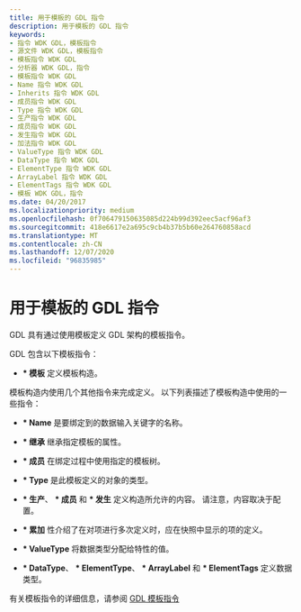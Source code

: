 ```yaml
---
title: 用于模板的 GDL 指令
description: 用于模板的 GDL 指令
keywords:
- 指令 WDK GDL，模板指令
- 源文件 WDK GDL，模板指令
- 模板指令 WDK GDL
- 分析器 WDK GDL，指令
- 模板指令 WDK GDL
- Name 指令 WDK GDL
- Inherits 指令 WDK GDL
- 成员指令 WDK GDL
- Type 指令 WDK GDL
- 生产指令 WDK GDL
- 成员指令 WDK GDL
- 发生指令 WDK GDL
- 加法指令 WDK GDL
- ValueType 指令 WDK GDL
- DataType 指令 WDK GDL
- ElementType 指令 WDK GDL
- ArrayLabel 指令 WDK GDL
- ElementTags 指令 WDK GDL
- 模板 WDK GDL，指令
ms.date: 04/20/2017
ms.localizationpriority: medium
ms.openlocfilehash: 0f706479150635085d224b99d392eec5acf96af3
ms.sourcegitcommit: 418e6617e2a695c9cb4b37b5b60e264760858acd
ms.translationtype: MT
ms.contentlocale: zh-CN
ms.lasthandoff: 12/07/2020
ms.locfileid: "96835985"
---
```

# <a name="gdl-directives-for-templates"></a>用于模板的 GDL 指令


GDL 具有通过使用模板定义 GDL 架构的模板指令。

GDL 包含以下模板指令：

-   **\* 模板** 定义模板构造。

模板构造内使用几个其他指令来完成定义。 以下列表描述了模板构造中使用的一些指令：

-   **\* Name** 是要绑定到的数据输入关键字的名称。

-   **\* 继承** 继承指定模板的属性。

-   **\* 成员** 在绑定过程中使用指定的模板树。

-   **\* Type** 是此模板定义的对象的类型。

-   **\* 生产**、 **\* 成员** 和 **\* 发生** 定义构造所允许的内容。 请注意，内容取决于配置。

-   **\* 累加** 性介绍了在对项进行多次定义时，应在快照中显示的项的定义。

-   **\* ValueType** 将数据类型分配给特性的值。

-   **\* DataType**、 **\* ElementType**、 **\* ArrayLabel** 和 **\* ElementTags** 定义数据类型。

有关模板指令的详细信息，请参阅 [GDL 模板指令](gdl-template-directives.md)

 

 




